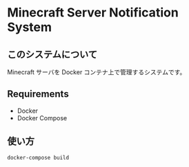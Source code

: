 # Minecraft Server Notification System

## このシステムについて

Minecraft サーバを Docker コンテナ上で管理するシステムです。

## Requirements

- Docker
- Docker Compose

## 使い方

```
docker-compose build
```
